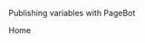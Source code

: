 
<site> Publishing variables with PageBot

<page index> Home
<template index>

<content>

~~~
box = content.newIntroduction()
~~~

## Scripting the many repeating details of a design project – like publishing this magazine – gives designers a chance to test the options without going through a lot of manual work.

~~~
#page = doc[1]
#box = page.select('Main1')

section = content.newSection()
box = section.newMain()
~~~
### What happens if designers learn to code?

A client calls for a thrilling project: The annual production of high-quality full-color travel guides in 40+ editions and 15+ languages for world-wide distribution. Saving on printing costs, only the black offset-plates change with each different language, so authors and translators get live feedback about the flow in such fixed layouts. And in addition, all pages are published online, getting their content from the same database.

Another client wants to create automated specimens for continuous testing during the design process of type, for **UFO**, **TTF**, **OTF** and the new **Variable Font** technology. And these specimens will also be used for marketing purposes and as templates for actual usage of the typeface.

Later in the year, the same client wants custom expansions to an existing typeface. Such a request includes not only the making of new drawings, but also new Open Type features, spacing and kerning. Not the kind of work type designers want to do entirely by hand. Yet, there is a big chance that standard type design applications do not fully support all the required functions for this project.

These are but a few examples where design and production cannot be done either manually or by existing applications. Either the volume is too large, the design cycles too short or rules too complex for a single designer to finish in time. Or—due to the lack of freedom—the job is simply too boring to be a challenge.

### What is design anyway?

**Design** as verb describes the process of searching for solutions that best match a given set of requirements, such as medium, purpose, usage and types of users. All within the given amount of time. At the start of a project for automated specimens, it is not clear what the best approach is: How do you predict the flow of text in columns with different widths and sizes? How do you visualize the number of scripts and languages that a typeface supports? The designer finds solutions to these questions by trial and error, step by step, sketching, prototyping, rejecting what doesn’t fit, keeping what works and developing the rules along the way. 

Once useful directions are discovered, they must be written out as rules for others to be useful. In plain English, an Art Director can explain some ideas for a series of images to a photographer, who then needs to interpret the ambigious description into a sequence of actions to make the photos.

In a stricter context, rules are used by web browsers, composing the layout of a page to fit the limited size of mobile screens. Then, simply interpreting the English language is not accurate enough—the rules must be translated into strict executable instructions.

In any case, the rules are likely to contain phrases such as **“For every photo you have, try to combine them in a frame. If that does not work, either scale some of them, hide them or move them to another page.”**
Writing such rules in a structured language—such as Python or JavaScript—is called **Coding**. Designers unfamiliar with writing code may think designing and coding are polar opposites, but in reality, designers write rules all the time. Designers create loops (doing something for as long as needed) and conditions (doing something under the right circumstances) constantly, just with a different language.  

### How does that apply to type design?

Every design process breaks into parts that are mostly creative and parts that are mostly procedural. There is a difference between initial sketches—where the choices for contrast and serifs are made—and the production phase, where consistency in weight and width is important. By definition, design applications can only contain functions that are mainstream. The variety of functions is so widespread and the potential market so small, type licenses won’t pay for it.

To put the reasoning in reverse: If a function is interesting enough to be implemented, it also becomes available for others to use. Just knowing how to operate the application is no longer enough to make a living.

### What is the solution?

Designers can counter these kinds of developments by mastering the use of the tools better than anybody else. **By using them more frequently and differently from others. By understanding them inside and out, learning all their flaws and limitations. And most importantly, by knowing when they should not be used.** 

Designers (graphic designers, typographers, type designers alike) need tools that allow them to automate repetitive tasks during their design cycles. For example, if a type designer needs to expand a handful of sketches into a complete type family, drawing all characters by hand, testing the result on proof-pages, going back, adjusting the originals, then manually expanding, the process will take too long. Sometimes a little chunk of code can speed up a very specific task, which exists for only a moment. For instance, while designing the **TYPETR Bitcount**, a vast number of pixels had to be aligned to the grid, different for roman and italic. That problem never came up again. 

Scripts that automate such processes often span only a couple of lines, where they can save days or even weeks of work.

### So designers should develop their own?

It is not realistic to expect that every designer will code their tools on the same level as professional programmers. Technology changes so fast that even professionals need to stay focused and select their specialization carefully. That is true for the **“big applications.”** But, there is an area where designers can surely benefit by writing their own code. 

In web design, where the ability for designers to read and write CSS is an enormous advantage compared to those who send their pixel images off for programmers to convert into code. Web designers who think along the lines of responsive pages and conditional content have better control over the process than their colleagues who stick to designing websites in InDesign. Designers may not be writing the best possible code in the world when they are working on prototypes, but working in the same medium allows programmers to take over later in the process and finish the job. The same thing happens with type design applications. In the past, websites were programmed and coded from scratch, costing thousands of dollars.  With the availability of Open Source libraries such as **node.js**, **jquery** and **d3**, it has become possible to create complex websites with only a few lines of code. 

The best of both worlds is to be standing on the shoulders of so many others, tapping into the scripting capabilities of existing applications.

### Back to type design… 

Where CSS and JavaScript are the obvious languages to define the rules, for type design the main programming language is Python. It writes scripts, extensions and plugins in all major type design applications. 

Many of these are available as Open Source on GitHub, supporting functions in the type design process that can be automated. Much more information can be found in the manuals on these subjects—there is too much to address in a single article.

The emphasis of this article is on another aspect besides the type design process itself: The education of design and the automated production of publications, such as the creation of type specimens for testing and presentation purposes. 

<page drawbot> Starting with DrawBot

Where many type design tools focus on the drawing process, not so much as been done for testing and the making of specimens. 

In order to give better feedback to students when teaching them how to write their designs into code, **Just van Rossum** developed **DrawBot**, now maintained by **RoboFont** developer **Frederik Berlaen** as Open Source application **drawbot.com**, implementing a Python graphics library for designers. **DrawBot** is perfect for visualizing the working of algorithms, to experiment with Python code and to automate relatively simple tasks that otherwise would take too much time in the sketching process. The vast amount of export formats, ranging from **PDF**, **PNG**, **JPG** to animated **GIF** and movie formats makes **DrawBot** an ideal tool for generative design and animations.
As easy as **DrawBot** is to start coding, the making of type specimens, magazines and websites needs more resident knowledge.

### …then adding PageBot

To bridge that gap, Open Source **PageBot** offers an increasing amount of built-in knowledge, spanning several design disciplines. Since it can query font files to match proportions of letters with measures in typography, and since the dimensions of Variable Fonts are fully supported, all measures in a page interact and are covered by the same rules. **PageBot** not only offers scripting to make type specimens (ranging from the great designs of the past to new styles of today), it also is a solution to **Single Source Publishing**.

For example, the pages of this article, as well as several others in this magazine, were automatically composed and generated by **PageBot**, reading the article text from a **MarkDown** file, and then using Python instructions to compose the pages as **PDF** documents. However, other outputs, such as animations and websites, can be generated with the same content and the same scripts.  

**PageBot** will be under development for a while, with spin-offs in many directions, from specimen generators to website builders. Stay tuned.

[h=800](../resources/images/Berthold-Grid.pdf)

~~~ 
page = page.next # 1

content = page.select('Content')
page.name = 'PageBot'
page.url = 'pagebot.html'

box = page.select('Caption1_1')
~~~
**<bi>The Droste Effect</bi> (Dutch origin), known in art as “mise en abyme,” is the effect of a picture recursively appearing within itself. Recursion is an important tool in parametric design processes.**

~~~ 
#page = page.next # 2
box = page.select('Caption2_1')
~~~
<bi>TYPETR Upgrade website</bi>
**In the ongoing process of design, testing and presenting type, it is important to use the actual media that the typeface is intended for.**

~~~ 
box = page.select('Caption2_2')
~~~
**PageBot scripts not only generated the website, but all illustrations, diagrams and animations as well. The design part is figuring out how to write the code that matches the sketch.**

~~~ 
box = page.select('Caption2_3')
~~~
<bi>The PageBot Library</bi>
**PageBot is an MIT Open Source Python library for automated creations of publications. It can read and write many file formats, such as databases, images, animations and fonts. This allows for accurate parametric design, depending on platform and context, as type in print behaves very differently from type displayed on screen. The structure of typographic content for dynamic media—like websites—needs to be different from column layouts for fixed paper sizes.**<br/><br/>

**Yet, it should not be the author or the designer to solve this problem over and over again. Eventually, their tools should contain all that knowledge.**

![h=800](../resources/images/PageBotSchema2.pdf)

~~~ 
#page = page.next # 3
box = page.select('Caption3_1')
~~~
<bi>Doing and doing again</bi>
**The common view of the process of design is to approach it as a linear operation. Research first, then a brief sketching phase, then production—all ending with a final presentation, barely making the deadline. This is the same, no matter if the whole process took 6 hours, 6 days, 6 weeks or a couple of months. In reality most of the work is done at the very end of a project, with little time left for enhanced views and experiments. Instead, doing a full circle of sketch-prototype-sketch, many design issues become clear earlier. If a designer cannot envision the entire process in a couple of hours, what could change later? Scripting tools like PageBot, help to generate prototypes and simulate the production process in an early stage, leaving space for the designer to iterate over new cycles.**<br/><br/><br/>

<bi>Designing for the web</bi>
**Similarly, when applied to web design, the use of rapid prototyping in a team is very effective to share knowledge and experience.**

~~~ 
#page = page.next # 4
box = page.select('Caption4_1')
~~~
<bi>Coding as a design tool</bi>
**For many designers, learning to program and code is often not an obvious choice. Thinking in parameters is assumed to limit their ideas and it’s seen as something that programmers (“developers”) do after the design is finished. However, automating the creation of prototypes early in the process gives much feedback on how realistic the design implementation is and how it is perceived and interpreted by users. DesignDesign.Space offers studies on a Master's level, to let designers study their own process: Type, Tool and Teaching, in any combination, length or intensity. Recursion in action: A designer can design only if process and tools are considered too.**

~~~ 
box = page.select('Caption3')
~~~
<bi>Swiss army knife</bi>
**PageBot functions in many areas, from generating websites (top left), visualization of the design spaces for Variable Fonts (right), and specialized tools for Type Network, such as TextCenter, to design and control spacing and kerning for Variable Fonts (below).**

~~~ 
#page = page.next # 5
box = page.select('Caption5_1')
~~~
<bi>TYPETR Bitcount</bi>
**Revived from a late 70’s project to design the smallest possible matrix-letter (5x7), Bitcount is a good example where scripting helps to design and visualize the vast amount of variations that need to be reviewed in a Variable Font.<br/><br/>**

<bi>Scripted specimens</bi>
**The Bitcount poster (left), the layered animations (right) and the proofing interpolating Variable Font axes (bottom) are all examples where scripting helped the designer through the design process by quick visual feedback on the various possible options.**

~~~ 
#page = page.next # 6
box = page.select('Caption6_1')
~~~
<bi>Digital letterpress</bi>
**Revival of the 1967 letterpress type specimen, by the former Dutch book printer “Koninklijke Drukkerij Van de Garde, Zaltbommel,” designed by Huib van Krimpen. Recreated by PageBot.**

~~~ 
box = page.select('Caption6_2')
~~~
<bi>Fontographer 3.5</bi>
**The revival of the “good old” Altsys Fontographer 3.5 glyph map from 1990 (top right) is another example where scripting can be used to automate proof-making in the process of type design.**

~~~
box = page.select('Caption6_3')
~~~
<bi>Scripting the past</bi>
**Similar to the famous Berthold type specimen (right) and the American Type Foundry specimen from 1926 (above), existing specifications and presentations can be described parametric and put back into service. And meanwhile supporting modern requirements, such as Variable Fonts and responsive layout.**

~~~
#page = doc[1]
#box = page.select('Main0')

box = content.newBanner()
~~~
